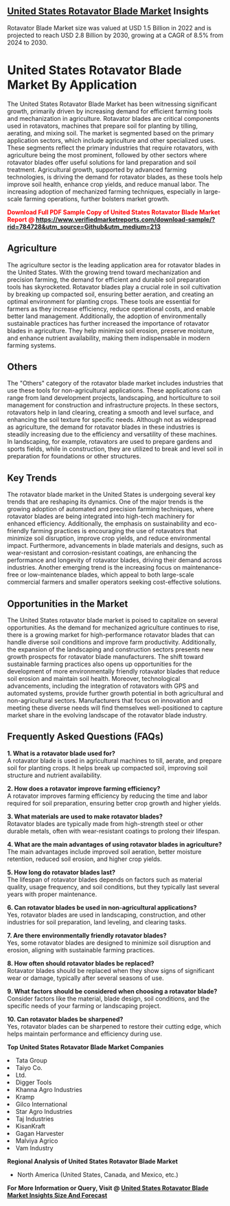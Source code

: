 <h2><a href="https://www.verifiedmarketreports.com/download-sample/?rid=784728&amp;utm_source=Github&amp;utm_medium=213" target="_blank">United States Rotavator Blade Market</a> Insights</h2><p>Rotavator Blade Market size was valued at USD 1.5 Billion in 2022 and is projected to reach USD 2.8 Billion by 2030, growing at a CAGR of 8.5% from 2024 to 2030.</p><p><h1>United States Rotavator Blade Market By Application</h1><p>The United States Rotavator Blade Market has been witnessing significant growth, primarily driven by increasing demand for efficient farming tools and mechanization in agriculture. Rotavator blades are critical components used in rotavators, machines that prepare soil for planting by tilling, aerating, and mixing soil. The market is segmented based on the primary application sectors, which include agriculture and other specialized uses. These segments reflect the primary industries that require rotavators, with agriculture being the most prominent, followed by other sectors where rotavator blades offer useful solutions for land preparation and soil treatment. Agricultural growth, supported by advanced farming technologies, is driving the demand for rotavator blades, as these tools help improve soil health, enhance crop yields, and reduce manual labor. The increasing adoption of mechanized farming techniques, especially in large-scale farming operations, further bolsters market growth.</p><p><b><p><span class=""><span style="color: #ff0000;"><strong>Download Full PDF Sample Copy of United States Rotavator Blade Market Report</strong> @ </span><a href="https://www.verifiedmarketreports.com/download-sample/?rid=784728&amp;utm_source=Github&amp;utm_medium=213" target="_blank">https://www.verifiedmarketreports.com/download-sample/?rid=784728&amp;utm_source=Github&amp;utm_medium=213</a></span></p></b></p><h2>Agriculture</h2><p>The agriculture sector is the leading application area for rotavator blades in the United States. With the growing trend toward mechanization and precision farming, the demand for efficient and durable soil preparation tools has skyrocketed. Rotavator blades play a crucial role in soil cultivation by breaking up compacted soil, ensuring better aeration, and creating an optimal environment for planting crops. These tools are essential for farmers as they increase efficiency, reduce operational costs, and enable better land management. Additionally, the adoption of environmentally sustainable practices has further increased the importance of rotavator blades in agriculture. They help minimize soil erosion, preserve moisture, and enhance nutrient availability, making them indispensable in modern farming systems.</p><h2>Others</h2><p>The "Others" category of the rotavator blade market includes industries that use these tools for non-agricultural applications. These applications can range from land development projects, landscaping, and horticulture to soil management for construction and infrastructure projects. In these sectors, rotavators help in land clearing, creating a smooth and level surface, and enhancing the soil texture for specific needs. Although not as widespread as agriculture, the demand for rotavator blades in these industries is steadily increasing due to the efficiency and versatility of these machines. In landscaping, for example, rotavators are used to prepare gardens and sports fields, while in construction, they are utilized to break and level soil in preparation for foundations or other structures.</p><h2>Key Trends</h2><p>The rotavator blade market in the United States is undergoing several key trends that are reshaping its dynamics. One of the major trends is the growing adoption of automated and precision farming techniques, where rotavator blades are being integrated into high-tech machinery for enhanced efficiency. Additionally, the emphasis on sustainability and eco-friendly farming practices is encouraging the use of rotavators that minimize soil disruption, improve crop yields, and reduce environmental impact. Furthermore, advancements in blade materials and designs, such as wear-resistant and corrosion-resistant coatings, are enhancing the performance and longevity of rotavator blades, driving their demand across industries. Another emerging trend is the increasing focus on maintenance-free or low-maintenance blades, which appeal to both large-scale commercial farmers and smaller operators seeking cost-effective solutions.</p><h2>Opportunities in the Market</h2><p>The United States rotavator blade market is poised to capitalize on several opportunities. As the demand for mechanized agriculture continues to rise, there is a growing market for high-performance rotavator blades that can handle diverse soil conditions and improve farm productivity. Additionally, the expansion of the landscaping and construction sectors presents new growth prospects for rotavator blade manufacturers. The shift toward sustainable farming practices also opens up opportunities for the development of more environmentally friendly rotavator blades that reduce soil erosion and maintain soil health. Moreover, technological advancements, including the integration of rotavators with GPS and automated systems, provide further growth potential in both agricultural and non-agricultural sectors. Manufacturers that focus on innovation and meeting these diverse needs will find themselves well-positioned to capture market share in the evolving landscape of the rotavator blade industry.</p><h2>Frequently Asked Questions (FAQs)</h2><p><b>1. What is a rotavator blade used for?</b><br>A rotavator blade is used in agricultural machines to till, aerate, and prepare soil for planting crops. It helps break up compacted soil, improving soil structure and nutrient availability.</p><p><b>2. How does a rotavator improve farming efficiency?</b><br>A rotavator improves farming efficiency by reducing the time and labor required for soil preparation, ensuring better crop growth and higher yields.</p><p><b>3. What materials are used to make rotavator blades?</b><br>Rotavator blades are typically made from high-strength steel or other durable metals, often with wear-resistant coatings to prolong their lifespan.</p><p><b>4. What are the main advantages of using rotavator blades in agriculture?</b><br>The main advantages include improved soil aeration, better moisture retention, reduced soil erosion, and higher crop yields.</p><p><b>5. How long do rotavator blades last?</b><br>The lifespan of rotavator blades depends on factors such as material quality, usage frequency, and soil conditions, but they typically last several years with proper maintenance.</p><p><b>6. Can rotavator blades be used in non-agricultural applications?</b><br>Yes, rotavator blades are used in landscaping, construction, and other industries for soil preparation, land leveling, and clearing tasks.</p><p><b>7. Are there environmentally friendly rotavator blades?</b><br>Yes, some rotavator blades are designed to minimize soil disruption and erosion, aligning with sustainable farming practices.</p><p><b>8. How often should rotavator blades be replaced?</b><br>Rotavator blades should be replaced when they show signs of significant wear or damage, typically after several seasons of use.</p><p><b>9. What factors should be considered when choosing a rotavator blade?</b><br>Consider factors like the material, blade design, soil conditions, and the specific needs of your farming or landscaping project.</p><p><b>10. Can rotavator blades be sharpened?</b><br>Yes, rotavator blades can be sharpened to restore their cutting edge, which helps maintain performance and efficiency during use.</p></p><p><strong>Top United States Rotavator Blade Market Companies</strong></p><div data-test-id=""><p><li>Tata Group</li><li> Taiyo Co.</li><li> Ltd.</li><li> Digger Tools</li><li> Khanna Agro Industries</li><li> Kramp</li><li> Gilco International</li><li> Star Agro Industries</li><li> Taj Industries</li><li> KisanKraft</li><li> Gagan Harvester</li><li> Malviya Agrico</li><li> Vam Industry</li></p><div><strong>Regional Analysis of&nbsp;United States Rotavator Blade Market</strong></div><ul><li dir="ltr"><p dir="ltr">North America&nbsp;(United States, Canada, and Mexico, etc.)</p></li></ul><p><strong>For More Information or Query, Visit @&nbsp;</strong><strong><a href="https://www.verifiedmarketreports.com/product/rotavator-blade-market/?utm_source=Github&amp;utm_medium=213" target="_blank">United States Rotavator Blade Market Insights Size And Forecast</a></strong></p></div>
